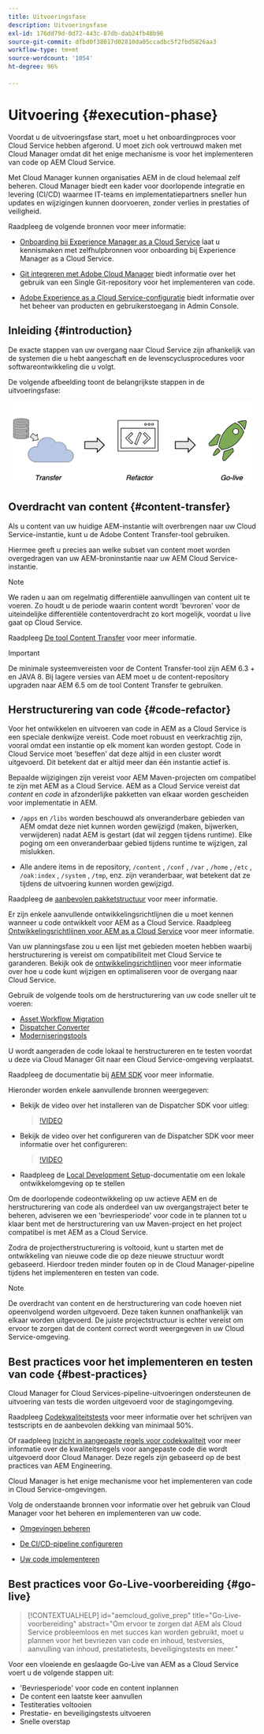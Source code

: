 ```yaml
---
title: Uitvoeringsfase
description: Uitvoeringsfase
exl-id: 176dd79d-0d72-443c-87db-dab24fb48b96
source-git-commit: dfbd0f38017d02810da05ccadbc5f2fbd5826aa3
workflow-type: tm+mt
source-wordcount: '1054'
ht-degree: 96%

---
```


# Uitvoering {#execution-phase}

Voordat u de uitvoeringsfase start, moet u het onboardingproces voor Cloud Service hebben afgerond. U moet zich ook vertrouwd maken met Cloud Manager omdat dit het enige mechanisme is voor het implementeren van code op AEM Cloud Service.

Met Cloud Manager kunnen organisaties AEM in de cloud helemaal zelf beheren. Cloud Manager biedt een kader voor doorlopende integratie en levering (CI/CD) waarmee IT-teams en implementatiepartners sneller hun updates en wijzigingen kunnen doorvoeren, zonder verlies in prestaties of veiligheid.

Raadpleeg de volgende bronnen voor meer informatie:

* [Onboarding bij Experience Manager as a Cloud Service](https://docs.adobe.com/content/help/en/experience-manager-cloud-service/onboarding/home.html) laat u kennismaken met zelfhulpbronnen voor onboarding bij Experience Manager as a Cloud Service.

* [Git integreren met Adobe Cloud Manager](https://docs.adobe.com/content/help/en/experience-manager-cloud-service/implementing/managing-code/integrating-with-git.html) biedt informatie over het gebruik van een Single Git-repository voor het implementeren van code.

* [Adobe Experience as a Cloud Service-configuratie](https://docs.adobe.com/content/help/en/experience-manager-cloud-service/security/ims-support.html#aem-configuration) biedt informatie over het beheer van producten en gebruikerstoegang in Admin Console.


## Inleiding {#introduction}

De exacte stappen van uw overgang naar Cloud Service zijn afhankelijk van de systemen die u hebt aangeschaft en de levenscyclusprocedures voor softwareontwikkeling die u volgt.

De volgende afbeelding toont de belangrijkste stappen in de uitvoeringsfase:

![afbeelding](/help/move-to-cloud-service/assets/exec-image1.png)

## Overdracht van content {#content-transfer}

Als u content van uw huidige AEM-instantie wilt overbrengen naar uw Cloud Service-instantie, kunt u de Adobe Content Transfer-tool gebruiken.

Hiermee geeft u precies aan welke subset van content moet worden overgedragen van uw AEM-broninstantie naar uw AEM Cloud Service-instantie.

>[!NOTE]
>We raden u aan om regelmatig differentiële aanvullingen van content uit te voeren. Zo houdt u de periode waarin content wordt &#39;bevroren&#39; voor de uiteindelijke differentiële contentoverdracht zo kort mogelijk, voordat u live gaat op Cloud Service.

Raadpleeg [De tool Content Transfer](/help/move-to-cloud-service/content-transfer-tool/overview-content-transfer-tool.md) voor meer informatie.

>[!IMPORTANT]
>De minimale systeemvereisten voor de Content Transfer-tool zijn AEM 6.3 + en JAVA 8. Bij lagere versies van AEM moet u de content-repository upgraden naar AEM 6.5 om de tool Content Transfer te gebruiken.

## Herstructurering van code {#code-refactor}

Voor het ontwikkelen en uitvoeren van code in AEM as a Cloud Service is een speciale denkwijze vereist. Code moet robuust en veerkrachtig zijn, vooral omdat een instantie op elk moment kan worden gestopt. Code in Cloud Service moet &#39;beseffen&#39; dat deze altijd in een cluster wordt uitgevoerd. Dit betekent dat er altijd meer dan één instantie actief is.

Bepaalde wijzigingen zijn vereist voor AEM Maven-projecten om compatibel te zijn met AEM as a Cloud Service. AEM as a Cloud Service vereist dat *content* en *code* in afzonderlijke pakketten van elkaar worden gescheiden voor implementatie in AEM.

* `/apps` en `/libs` worden beschouwd als onveranderbare gebieden van AEM omdat deze niet kunnen worden gewijzigd (maken, bijwerken, verwijderen) nadat AEM is gestart (dat wil zeggen tijdens runtime). Elke poging om een onveranderbaar gebied tijdens runtime te wijzigen, zal mislukken.

* Alle andere items in de repository, `/content` , `/conf` , `/var` , `/home` , `/etc` , `/oak:index` , `/system` , `/tmp`, enz. zijn veranderbaar, wat betekent dat ze tijdens de uitvoering kunnen worden gewijzigd.

Raadpleeg de [aanbevolen pakketstructuur](https://docs.adobe.com/content/help/en/experience-manager-cloud-service/implementing/developing/aem-project-content-package-structure.html#recommended-package-structure) voor meer informatie.

Er zijn enkele aanvullende ontwikkelingsrichtlijnen die u moet kennen wanneer u code ontwikkelt voor AEM as a Cloud Service. Raadpleeg [Ontwikkelingsrichtlijnen voor AEM as a Cloud Service](https://docs.adobe.com/content/help/en/experience-manager-cloud-service/implementing/developing/development-guidelines.html) voor meer informatie.

Van uw planningsfase zou u een lijst met gebieden moeten hebben waarbij herstructurering is vereist om compatibiliteit met Cloud Service te garanderen. Bekijk ook de [ontwikkelingsrichtlijnen](https://docs.adobe.com/content/help/en/experience-manager-cloud-service/implementing/developing/development-guidelines.html) voor meer informatie over hoe u code kunt wijzigen en optimaliseren voor de overgang naar Cloud Service.

Gebruik de volgende tools om de herstructurering van uw code sneller uit te voeren:

* [Asset Workflow Migration](/help/move-to-cloud-service/moving-to-aem-assets/asset-workflow-migration-tool.md)
* [Dispatcher Converter](/help/move-to-cloud-service/refactoring-tools/dispatcher-transformation-utility-tools.md)
* [Moderniseringstools](/help/move-to-cloud-service/refactoring-tools/aem-modernization-tools.md)

U wordt aangeraden de code lokaal te herstructureren en te testen voordat u deze via Cloud Manager Git naar een Cloud Service-omgeving verplaatst.

Raadpleeg de documentatie bij [AEM SDK](https://docs.adobe.com/content/help/en/experience-manager-cloud-service/implementing/deploying/overview.html#aem-as-a-cloud-service-sdk) voor meer informatie.

Hieronder worden enkele aanvullende bronnen weergegeven:

* Bekijk de video over het installeren van de Dispatcher SDK voor uitleg:

   >[!VIDEO](https://video.tv.adobe.com/v/30601)

* Bekijk de video over het configureren van de Dispatcher SDK voor meer informatie over het configureren:

   >[!VIDEO](https://video.tv.adobe.com/v/30602)

* Raadpleeg de [Local Development Setup](https://docs.adobe.com/content/help/en/experience-manager-learn/cloud-service/local-development-environment-set-up/overview.html)-documentatie om een lokale ontwikkelomgeving op te stellen


Om de doorlopende codeontwikkeling op uw actieve AEM en de herstructurering van code als onderdeel van uw overgangstraject beter te beheren, adviseren we een &#39;bevriesperiode&#39; voor code in te plannen tot u klaar bent met de herstructurering van uw Maven-project en het project compatibel is met AEM as a Cloud Service.

Zodra de projectherstructurering is voltooid, kunt u starten met de ontwikkeling van nieuwe code die op deze nieuwe structuur wordt gebaseerd. Hierdoor treden minder fouten op in de Cloud Manager-pipeline tijdens het implementeren en testen van code.

>[!NOTE]
>De overdracht van content en de herstructurering van code hoeven niet opeenvolgend worden uitgevoerd. Deze taken kunnen onafhankelijk van elkaar worden uitgevoerd. De juiste projectstructuur is echter vereist om ervoor te zorgen dat de content correct wordt weergegeven in uw Cloud Service-omgeving.

## Best practices voor het implementeren en testen van code {#best-practices}

Cloud Manager for Cloud Services-pipeline-uitvoeringen ondersteunen de uitvoering van tests die worden uitgevoerd voor de stagingomgeving.

Raadpleeg [Codekwaliteitstests](https://docs.adobe.com/content/help/en/experience-manager-cloud-service/implementing/developing/understand-test-results.html#code-quality-testing) voor meer informatie over het schrijven van testscripts en de aanbevolen dekking van minimaal 50%.

Of raadpleeg [Inzicht in aangepaste regels voor codekwaliteit](https://docs.adobe.com/content/help/en/experience-manager-cloud-service/implementing/using-cloud-manager/custom-code-quality-rules.html) voor meer informatie over de kwaliteitsregels voor aangepaste code die wordt uitgevoerd door Cloud Manager. Deze regels zijn gebaseerd op de best practices van AEM Engineering.

Cloud Manager is het enige mechanisme voor het implementeren van code in Cloud Service-omgevingen.

Volg de onderstaande bronnen voor informatie over het gebruik van Cloud Manager voor het beheren en implementeren van uw code.

* [Omgevingen beheren](https://docs.adobe.com/content/help/en/experience-manager-cloud-service/implementing/using-cloud-manager/manage-environments.html)

* [De CI/CD-pipeline configureren](https://docs.adobe.com/content/help/en/experience-manager-cloud-service/implementing/using-cloud-manager/configure-pipeline.html)

* [Uw code implementeren](https://docs.adobe.com/content/help/en/experience-manager-cloud-service/implementing/using-cloud-manager/deploy-code.html)

## Best practices voor Go-Live-voorbereiding {#go-live}

>[!CONTEXTUALHELP]
>id="aemcloud_golive_prep"
>title="Go-Live-voorbereiding"
>abstract="Om ervoor te zorgen dat AEM als Cloud Service probleemloos en met succes kan worden gebruikt, moet u plannen voor het bevriezen van code en inhoud, testversies, aanvulling van inhoud, prestatietests, beveiligingstests en meer."

Voor een vloeiende en geslaagde Go-Live van AEM as a Cloud Service voert u de volgende stappen uit:

* &#39;Bevriesperiode&#39; voor code en content inplannen
* De content een laatste keer aanvullen
* Testiteraties voltooien
* Prestatie- en beveiligingstests uitvoeren
* Snelle overstap
